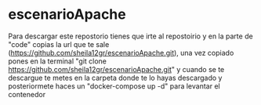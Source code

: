 # escenarioApache
Para descargar este repostorio tienes que irte al repostoirio y en la parte de "code" copias la url que te sale (https://github.com/sheila12gr/escenarioApache.git), 
una vez copiado pones en la terminal "git clone https://github.com/sheila12gr/escenarioApache.git" y cuando se te descargue te metes en la carpeta donde te lo hayas descargado
y posteriormete haces un "docker-compose up -d" para levantar el contenedor
